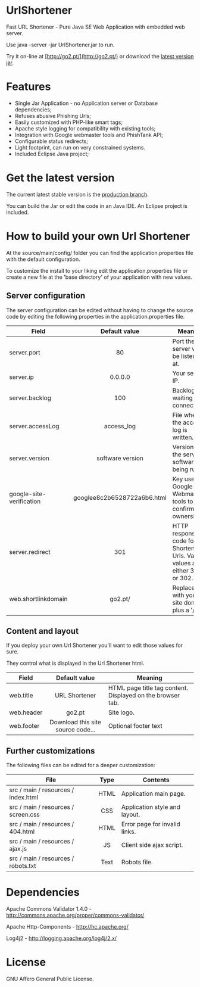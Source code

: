 UrlShortener
============

Fast URL Shortener - Pure Java SE Web Application with embedded web server.

Use java -server -jar UrlShortener.jar to run.

Try it on-line at [http://go2.pt/](http://go2.pt/) or download the [latest version jar](http://vilaca.eu/Download/UrlShortener.jar).


Features
========

- Single Jar Application - no Application server or Database dependencies;
- Refuses abusive Phishing Urls;
- Easily customized with PHP-like smart tags;
- Apache style logging for compatibility with existing tools;
- Integration with Google webmaster tools and PhishTank API;
- Configurable status redirects;
- Light footprint, can run on very constrained systems.
- Included Eclipse Java project;


Get the latest version
======================

The current latest stable version is the [production branch](https://github.com/vilaca/UrlShortener/tree/production).

You can build the Jar or edit the code in an Java IDE. An Eclipse project is included.


How to build your own Url Shortener
===================================

At the source/main/config/ folder you can find the application.properties file with the default configuration.

To customize the install to your liking edit the application.properties file or create a new file at the 'base directory' of your application with new values.


Server configuration
--------------------

The server configuration can be edited without having to change the source code by editing the following properties in the application.properties file.


| Field | Default value | Meaning |
|-------|:-------------:|---------|
| server.port | 80 | Port the server will be listening at. |
| server.ip | 0.0.0.0 | Your server IP. |
| server.backlog | 100 | Backlog for waiting connections. |
| server.accessLog | access_log | File where the access log is written. 
| server.version | software version | Version of the server software being run. |
| google-site-verification | googlee8c2b6528722a6b6.html | Key used by Google Webmaster tools to confirm site ownership. |
| server.redirect | 301 | HTTP response code for Shortened Urls. Valid values are either 301 or 302. |
| web.shortlinkdomain | go2.pt/ | Replace this with your site domain plus a '/' |


Content and layout
------------------

If you deploy your own Url Shortener you'll want to edit those values for sure.

They control what is displayed in the Url Shortener html.


| Field | Default value | Meaning |
|-------|:-------------:|---------|
| web.title | URL Shortener | HTML page title tag content. Displayed on the browser tab. |
| web.header | go2.pt | Site logo. |
| web.footer | Download this site source code... | Optional footer text |


Further customizations
----------------------

The following files can be edited for a deeper customization:

| File | Type | Contents |
|------|:----:|----------|
| src / main / resources / index.html | HTML | Application main page. |
| src / main / resources / screen.css | CSS | Application style and layout. |
| src / main / resources / 404.html | HTML | Error page for invalid links. |
| src / main / resources / ajax.js | JS | Client side ajax script. |
| src / main / resources / robots.txt | Text | Robots file. |


Dependencies
============

Apache Commons Validator 1.4.0 - http://commons.apache.org/proper/commons-validator/

Apache Http-Components - http://hc.apache.org/

Log4j2 - http://logging.apache.org/log4j/2.x/


License
=======

GNU Affero General Public License.

